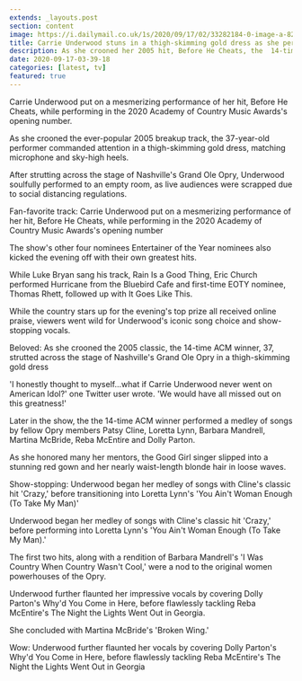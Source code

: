 ```yaml
---
extends: _layouts.post
section: content
image: https://i.dailymail.co.uk/1s/2020/09/17/02/33282184-0-image-a-82_1600307351940.jpg 
title: Carrie Underwood stuns in a thigh-skimming gold dress as she performs her 2005 hit Before He Cheats 
description: As she crooned her 2005 hit, Before He Cheats, the  14-time ACM winner, 37, put on a mesmerizing performance in a gold mini dress for the 2020 Academy of Country Music Awardss opening number. 
date: 2020-09-17-03-39-18 
categories: [latest, tv] 
featured: true 
--- 
```

Carrie Underwood put on a mesmerizing performance of her hit, Before He Cheats, while performing in the 2020 Academy of Country Music Awards's opening number.

As she crooned the ever-popular 2005 breakup track, the 37-year-old performer commanded attention in a thigh-skimming gold dress, matching microphone and sky-high heels. 

After strutting across the stage of Nashville's Grand Ole Opry, Underwood soulfully performed to an empty room, as live audiences were scrapped due to social distancing regulations.  

Fan-favorite track: Carrie Underwood put on a mesmerizing performance of her hit, Before He Cheats, while performing in the 2020 Academy of Country Music Awards's opening number

The show's other four nominees Entertainer of the Year nominees also kicked the evening off with their own greatest hits. 

While Luke Bryan sang his track, Rain Is a Good Thing, Eric Church performed Hurricane from the Bluebird Cafe and first-time EOTY nominee, Thomas Rhett, followed up with It Goes Like This.  

While the country stars up for the evening's top prize all received online praise, viewers went wild for Underwood's iconic song choice and show-stopping vocals.  

Beloved: As she crooned the 2005 classic, the 14-time ACM winner, 37, strutted across the stage of Nashville's Grand Ole Opry in a thigh-skimming gold dress

'I honestly thought to myself...what if Carrie Underwood never went on American Idol?' one Twitter user wrote. 'We would have all missed out on this greatness!' 

Later in the show, the the 14-time ACM winner performed a medley of songs by fellow Opry members Patsy Cline, Loretta Lynn, Barbara Mandrell, Martina McBride, Reba McEntire and Dolly Parton. 

As she honored many her mentors, the Good Girl singer slipped into a stunning red gown and her nearly waist-length blonde hair in loose waves. 

Show-stopping: Underwood began her medley of songs with Cline's classic hit 'Crazy,' before transitioning into Loretta Lynn's 'You Ain't Woman Enough (To Take My Man)'

Underwood began her medley of songs with Cline's classic hit 'Crazy,' before performing into Loretta Lynn's 'You Ain't Woman Enough (To Take My Man).' 

The first two hits, along with a rendition of Barbara Mandrell's 'I Was Country When Country Wasn't Cool,' were a nod to the original women powerhouses of the Opry.

Underwood further flaunted her impressive vocals by covering Dolly Parton's Why'd You Come in Here, before flawlessly tackling Reba McEntire's The Night the Lights Went Out in Georgia. 

She concluded with Martina McBride's 'Broken Wing.' 

Wow: Underwood further flaunted her vocals by covering Dolly Parton's Why'd You Come in Here, before flawlessly tackling Reba McEntire's The Night the Lights Went Out in Georgia

